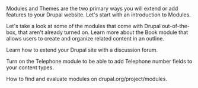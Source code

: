 <!--
{
"name" : "extend-b",
"version" : "0.1",
"title" : "Extending Drupal - Part II.",
"description" : "Drupal 8 Beginner, Part 6: Modules in general, the Book module, the Forum module, the Telephone module. Finding and evaluating modules.",
"homepage" : "https://www.youtube.com/playlist?list=PLtaXuX0nEZk9MKY_ClWcPkGtOEGyLTyCO",
"freshnessDate" : 2015-11-27,
"license" : "Standard YouTube License"
}
-->

<!-- @section, "title" : "Lesson 42: Introduction to Modules " -->

Modules and Themes are the two primary ways you will extend or add features to your Drupal website. Let's start with an introduction to Modules. 

<!-- @asset, "contentType": "outlearn/video", "provider": "youtube", "url": "https://www.youtube.com/embed/mFAnkdCBLMA" -->

<!-- @section, "title" : "Lesson 43: The Book Module" -->

Let's take a look at some of the modules that come with Drupal out-of-the-box, that aren't already turned on. Learn more about the Book module that allows users to create and organize related content in an outline. 

<!-- @asset, "contentType": "outlearn/video", "provider": "youtube", "url": "https://www.youtube.com/embed/UuItYbS9Rlo" -->

<!-- @section, "title" : "Lesson 44: The Forum Module" -->

Learn how to extend your Drupal site with a discussion forum. 

<!-- @asset, "contentType": "outlearn/video", "provider": "youtube", "url": "https://www.youtube.com/embed/qIpzADe0RoI" -->

<!-- @section, "title" : "Lesson 45: The Telephone Module" -->

Turn on the Telephone module to be able to add Telephone number fields to your content types. 

<!-- @asset, "contentType": "outlearn/video", "provider": "youtube", "url": "https://www.youtube.com/embed/6dgL1lNj5Kw" -->

<!-- @section, "title" : "Lesson 46: Finding and Evaluating Modules" -->

How to find and evaluate modules on drupal.org/project/modules. 

<!-- @asset, "contentType": "outlearn/video", "provider": "youtube", "url": "https://www.youtube.com/embed/sC3Nh1yWPds" -->

<!-- @task, "text" : "Try out a few modules. https://www.drupal.org/project/admin_toolbar and https://www.drupal.org/project/metatag could be good ones for a start." -->